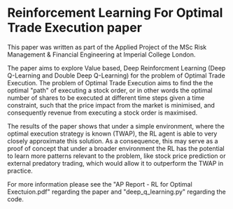 # Reinforcement Learning For Optimal Trade Execution paper

This paper was written as part of the Applied Project of the MSc Risk Management & Financial Engineering at Imperial College London.

The paper aims to explore Value based, Deep Reinforcment Learning (Deep Q-Learning and Double Deep Q-Learning) for the problem of Optimal Trade Execution. The problem of Optimal Trade Execution aims to find the the optimal "path" of executing a stock order, or in other words the optimal number of shares to be executed at different time steps given a time constraint, such that the price impact from the market is minimised, and consequently revenue from executing a stock order is maximised.

The results of the paper shows that under a simple environment, where the optimal execution strategy is known (TWAP), the RL agent is able to very closely approximate this solution. As a consequence, this may serve as a proof of concept that under a broader environment the RL has the potential to learn more patterns relevant to the problem, like stock price prediction or external predatory trading, which would allow it to outperform the TWAP in practice. 

For more information please see the "AP Report - RL for Optimal Exectuion.pdf" regarding the paper and "deep_q_learning.py" regarding the code.
